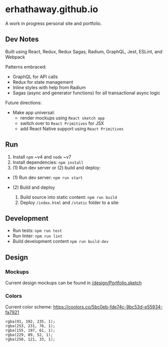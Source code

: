 # erhathaway.github.io

A work in progress personal site and portfolio.

## Dev Notes

Built using React, Redux, Redux Sagas, Radium, GraphQL, Jest, ESLint, and Webpack

Patterns embraced:

  - GraphQL for API calls
  - Redux for state management
  - Inline styles with help from Radium
  - Sagas (async and generator functions) for all transactional async logic

Future directions:

- Make app universal:
  - render mockups using `React sketch app`
  - switch over to `React Primitives` for JSX
  - add React Native support using `React Primitives`

## Run

1. Install `npm` ~v4 and `node` ~v7
2. Install dependencies: `npm install`
3. (1) Run dev server or (2) build and deploy:
  - (1) Run dev server: `npm run start`

  - (2) Build and deploy
    1. Build source into static content: `npm run build`
    2. Deploy `/index.html` and `/static` folder to a site

## Development

- Run tests: `npm run test`
- Run linter: `npm run lint`
- Build development content `npm run build-dev`

## Design

### Mockups

Current design mockups can be found in [/design/Portfolio.sketch](/design/Portfolio.sketch)

### Colors

Current color scheme: https://coolors.co/5bc0eb-fde74c-9bc53d-e55934-fa7921

```
rgba(91, 192, 235, 1);
rgba(253, 231, 76, 1);
rgba(155, 197, 61, 1);
rgba(229, 89, 52, 1);
rgba(250, 121, 33, 1);
```
